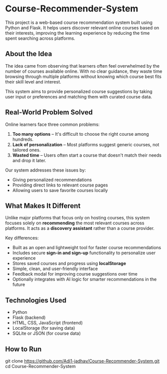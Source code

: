 # Course-Recommender-System

This project is a web-based course recommendation system built using Python and Flask. It helps users discover relevant online courses based on their interests, improving the learning experience by reducing the time spent searching across platforms.

## About the Idea

The idea came from observing that learners often feel overwhelmed by the number of courses available online. With no clear guidance, they waste time browsing through multiple platforms without knowing which course best fits their skill level and interest.

This system aims to provide personalized course suggestions by taking user input or preferences and matching them with curated course data.

## Real-World Problem Solved

Online learners face three common problems:

1. **Too many options** – It's difficult to choose the right course among hundreds.
2. **Lack of personalization** – Most platforms suggest generic courses, not tailored ones.
3. **Wasted time** – Users often start a course that doesn't match their needs and drop it later.

Our system addresses these issues by:

- Giving personalized recommendations
- Providing direct links to relevant course pages
- Allowing users to save favorite courses locally

## What Makes It Different

Unlike major platforms that focus only on hosting courses, this system focuses solely on **recommending** the most relevant courses across platforms. It acts as a **discovery assistant** rather than a course provider.

Key differences:

- Built as an open and lightweight tool for faster course recommendations
- Includes secure **sign-in and sign-up** functionality to personalize user experience
- Stores saved courses and progress using **localStorage**
- Simple, clean, and user-friendly interface
- Feedback modal for improving course suggestions over time
- Optionally integrates with AI logic for smarter recommendations in the future

## Technologies Used

- Python
- Flask (backend)
- HTML, CSS, JavaScript (frontend)
- LocalStorage (for saving data)
- SQLite or JSON (for course data)

## How to Run

git clone https://github.com/Adi1-jadhav/Course-Recommender-System.git
cd Course-Recommender-System
